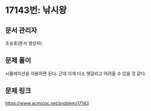 # 17143번: 낚시왕

## 문서 관리자

조승효(문서 생성자)

## 문제 풀이

시뮬레이션을 이용하면 된다. 근데 이게 다소 헷갈리고 어려울 수 있을 것 같다.

## 문제 링크

https://www.acmicpc.net/problem/17143
